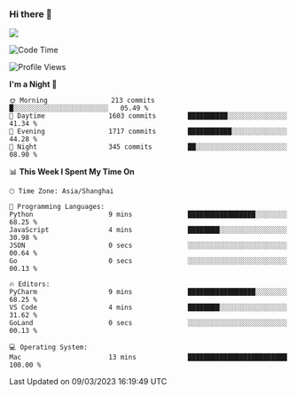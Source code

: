 ### Hi there 👋

<!--
**JJAYCHEN1e/jjaychen1e** is a ✨ _special_ ✨ repository because its `README.md` (this file) appears on your GitHub profile.

Here are some ideas to get you started:

- 🔭 I’m currently working on ...
- 🌱 I’m currently learning ...
- 👯 I’m looking to collaborate on ...
- 🤔 I’m looking for help with ...
- 💬 Ask me about ...
- 📫 How to reach me: ...
- 😄 Pronouns: ...
- ⚡ Fun fact: ...
-->

[![](https://github-readme-stats.vercel.app/api?username=jjaychen1e&show_icons=true)](https://github.com/jjaychen1e/github-readme-stats?count_private=true)

<!--START_SECTION:waka-->
![Code Time](http://img.shields.io/badge/Code%20Time-564%20hrs%2012%20mins-blue)

![Profile Views](http://img.shields.io/badge/Profile%20Views-0-blue)

**I'm a Night 🦉** 

```text
🌞 Morning                213 commits         █░░░░░░░░░░░░░░░░░░░░░░░░   05.49 % 
🌆 Daytime                1603 commits        ██████████░░░░░░░░░░░░░░░   41.34 % 
🌃 Evening                1717 commits        ███████████░░░░░░░░░░░░░░   44.28 % 
🌙 Night                  345 commits         ██░░░░░░░░░░░░░░░░░░░░░░░   08.90 % 
```


📊 **This Week I Spent My Time On** 

```text
🕑︎ Time Zone: Asia/Shanghai

💬 Programming Languages: 
Python                   9 mins              █████████████████░░░░░░░░   68.25 % 
JavaScript               4 mins              ████████░░░░░░░░░░░░░░░░░   30.98 % 
JSON                     0 secs              ░░░░░░░░░░░░░░░░░░░░░░░░░   00.64 % 
Go                       0 secs              ░░░░░░░░░░░░░░░░░░░░░░░░░   00.13 % 

🔥 Editors: 
PyCharm                  9 mins              █████████████████░░░░░░░░   68.25 % 
VS Code                  4 mins              ████████░░░░░░░░░░░░░░░░░   31.62 % 
GoLand                   0 secs              ░░░░░░░░░░░░░░░░░░░░░░░░░   00.13 % 

💻 Operating System: 
Mac                      13 mins             █████████████████████████   100.00 % 
```


 Last Updated on 09/03/2023 16:19:49 UTC
<!--END_SECTION:waka-->
